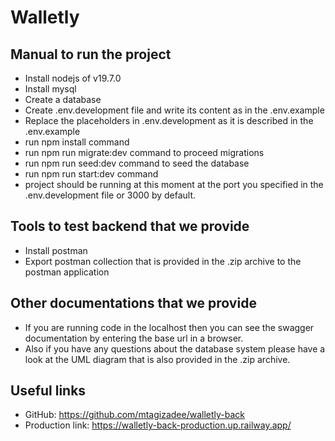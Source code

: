 # Walletly

## Manual to run the project
- Install nodejs of v19.7.0 
- Install mysql
- Create a database
- Create .env.development file and write its content as in the .env.example
- Replace the placeholders in .env.development as it is described in the .env.example
- run npm install command
- run npm run migrate:dev command to proceed migrations
- run npm run seed:dev command to seed the database 
- run npm run start:dev command
- project should be running at this moment at the port you specified in the .env.development file or 3000 by default.

## Tools to test backend that we provide
- Install postman
- Export postman collection that is provided in the .zip archive to the postman application

## Other documentations that we provide
- If you are running code in the localhost then you can see the swagger documentation by entering the base url in a browser.
- Also if you have any questions about the database system please have a look at the UML diagram that is also provided in the .zip archive.

## Useful links
- GitHub: https://github.com/mtagizadee/walletly-back
- Production link: https://walletly-back-production.up.railway.app/